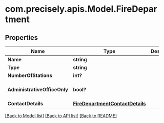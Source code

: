 # com.precisely.apis.Model.FireDepartment
## Properties

Name | Type | Description | Notes
------------ | ------------- | ------------- | -------------
**Name** | **string** |  | [optional] 
**Type** | **string** |  | [optional] 
**NumberOfStations** | **int?** |  | [optional] 
**AdministrativeOfficeOnly** | **bool?** |  | [optional] [default to false]
**ContactDetails** | [**FireDepartmentContactDetails**](FireDepartmentContactDetails.md) |  | [optional] 

[[Back to Model list]](../README.md#documentation-for-models) [[Back to API list]](../README.md#documentation-for-api-endpoints) [[Back to README]](../README.md)

